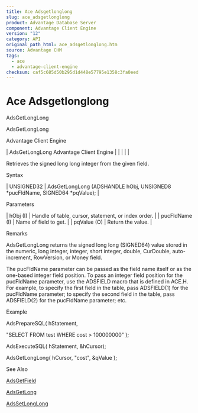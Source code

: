 ```yaml
---
title: Ace Adsgetlonglong
slug: ace_adsgetlonglong
product: Advantage Database Server
component: Advantage Client Engine
version: "12"
category: API
original_path_html: ace_adsgetlonglong.htm
source: Advantage CHM
tags:
  - ace
  - advantage-client-engine
checksum: caf5c685d50b295d1d448e57795e1358c3fa0eed
---
```


# Ace Adsgetlonglong

AdsGetLongLong

AdsGetLongLong

Advantage Client Engine

| AdsGetLongLong  Advantage Client Engine |  |  |  |  |

Retrieves the signed long long integer from the given field.

Syntax

| UNSIGNED32 | AdsGetLongLong (ADSHANDLE hObj, UNSIGNED8 \*pucFldName,  SIGNED64 \*pqValue); |

Parameters

| hObj (I) | Handle of table, cursor, statement, or index order. |
| pucFldName (I) | Name of field to get. |
| pqValue (O) | Return the value. |

Remarks

AdsGetLongLong returns the signed long long (SIGNED64) value stored in the numeric, long integer, integer, short integer, double, CurDouble, auto-increment, RowVersion, or Money field.

The pucFldName parameter can be passed as the field name itself or as the one-based integer field position. To pass an integer field position for the pucFldName parameter, use the ADSFIELD macro that is defined in ACE.H. For example, to specify the first field in the table, pass ADSFIELD(1) for the pucFldName parameter; to specify the second field in the table, pass ADSFIELD(2) for the pucFldName parameter; etc.

Example

AdsPrepareSQL( hStatement,

"SELECT FROM test WHERE cost > 100000000" );

AdsExecuteSQL( hStatement, &hCursor);

AdsGetLongLong( hCursor, "cost", &qValue );

See Also

[AdsGetField](ace_adsgetfield.md)

[AdsGetLong](ace_adsgetlong.md)

[AdsSetLongLong](ace_adssetlonglong.md)
